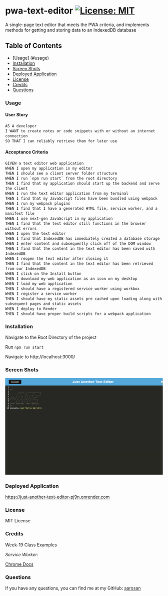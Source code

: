 # pwa-text-editor [![License: MIT](https://img.shields.io/badge/License-MIT-yellow.svg)](https://opensource.org/licenses/MIT)
A single-page text editor that meets the PWA criteria, and implements methods for getting and storing data to an IndexedDB database

## Table of Contents

- [Usage] (#usage)
- [Installation](#installation)
- [Screen Shots](#screen-shots)
- [Deployed Application](#deployed-application)
- [License](#license)
- [Credits](#credits)
- [Questions](#questions)

<a id="usage"></a>

### Usage

#### User Story
```
AS A developer
I WANT to create notes or code snippets with or without an internet connection
SO THAT I can reliably retrieve them for later use
```

#### Acceptance Criteria
```
GIVEN a text editor web application
WHEN I open my application in my editor
THEN I should see a client server folder structure
WHEN I run `npm run start` from the root directory
THEN I find that my application should start up the backend and serve the client
WHEN I run the text editor application from my terminal
THEN I find that my JavaScript files have been bundled using webpack
WHEN I run my webpack plugins
THEN I find that I have a generated HTML file, service worker, and a manifest file
WHEN I use next-gen JavaScript in my application
THEN I find that the text editor still functions in the browser without errors
WHEN I open the text editor
THEN I find that IndexedDB has immediately created a database storage
WHEN I enter content and subsequently click off of the DOM window
THEN I find that the content in the text editor has been saved with IndexedDB
WHEN I reopen the text editor after closing it
THEN I find that the content in the text editor has been retrieved from our IndexedDB
WHEN I click on the Install button
THEN I download my web application as an icon on my desktop
WHEN I load my web application
THEN I should have a registered service worker using workbox
WHEN I register a service worker
THEN I should have my static assets pre cached upon loading along with subsequent pages and static assets
WHEN I deploy to Render
THEN I should have proper build scripts for a webpack application
```

<a id="installation"></a>

### Installation

Navigate to the Root Directory of the project

Run `npm run start`

Navigate to http://localhost:3000/

<a id="screen-shots"></a>

### Screen Shots

![Screenshot](assets/pwa-text-editor.png)

<a id="deployed-application"></a>

### Deployed Application

https://just-another-text-editor-pj9n.onrender.com

<a id="license"></a>

### License

MIT License

<a id="credits"></a>

### Credits

Week-19 Class Examples

*Service Worker:*

[Chrome Docs](https://developer.chrome.com/docs/workbox/modules/workbox-strategies)

<a id="questions"></a>

### Questions

If you have any questions, you can find me at my GitHub: [aarosan](http://github.com/aarosan)











